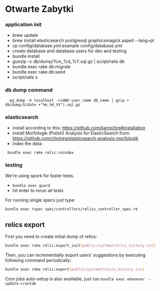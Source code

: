 # Otwarte Zabytki

### application init
 - brew update
 - brew install elasticsearch postgresql graphicsmagick aspell --lang=pl
 - cp config/database.yml.example config/database.yml
 - create database and database users for dev and testing
 - bundle install
 - gunzip -c db/dump/%m_%d_%Y.sql.gz | script/rails db
 - bundle exec rake db:migrate
 - bundle exec rake db:seed
 - script/rails s

### db dump command
```bash:
  pg_dump -h localhost -cxOWU user_name db_name | gzip > db/dump/$(date +"%m_%d_%Y").sql.gz
```

### elasticsearch
 - install according to this: https://github.com/karmi/tire#installation
 - install Morfologik (Polish) Analysis for ElasticSearch from: https://github.com/chytreg/elasticsearch-analysis-morfologik
 - index the data:

 ```bash:
  bundle exec rake relic:reindex
 ```

### testing

 We're using spork for faster tests.

 - ```bundle exec guard```
 - hit enter to rerun all tests

 For running single specs just type:

```bash
bundle exec rspec spec/controllers/relics_controller_spec.rb
```

## relics export

First you need to create initial dump of relics:

```bash
bundle exec rake relic:export_init[public/system/relics_history.csv]
```

Then, you can incrementially export users' suggestions by executing following command periodically:

```bash
bundle exec rake relic:export[public/system/relics_history.csv]
```

Cron jobs auto-setup is also available, just run ```bundle exec whenever --update-crontab```
